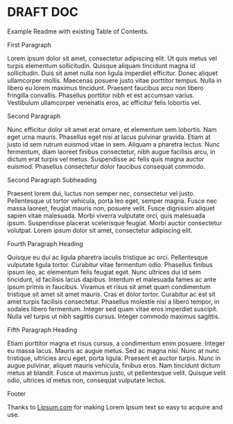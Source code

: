 # DRAFT DOC

Example Readme with existing Table of Contents.

First Paragraph

Lorem ipsum dolor sit amet, consectetur adipiscing elit. Ut quis metus vel turpis elementum sollicitudin. Quisque aliquam tincidunt magna id sollicitudin. Duis sit amet nulla non ligula imperdiet efficitur. Donec aliquet ullamcorper mollis. Maecenas posuere justo vitae porttitor tempus. Nulla in libero eu lorem maximus tincidunt. Praesent faucibus arcu non libero fringilla convallis. Phasellus porttitor nibh et est accumsan varius. Vestibulum ullamcorper venenatis eros, ac efficitur felis lobortis vel.

Second Paragraph

Nunc efficitur dolor sit amet erat ornare, et elementum sem lobortis. Nam eget urna mauris. Phasellus eget nisi at lacus pulvinar gravida. Etiam at justo id sem rutrum euismod vitae in sem. Aliquam a pharetra lectus. Nunc fermentum, diam laoreet finibus consectetur, nibh augue facilisis arcu, in dictum erat turpis vel metus. Suspendisse ac felis quis magna auctor euismod. Phasellus consectetur dolor faucibus consequat commodo.

Second Paragraph Subheading

Praesent lorem dui, luctus non semper nec, consectetur vel justo. Pellentesque ut tortor vehicula, porta leo eget, semper magna. Fusce nec massa laoreet, feugiat mauris non, posuere velit. Fusce dignissim aliquet sapien vitae malesuada. Morbi viverra vulputate orci, quis malesuada ipsum. Suspendisse placerat scelerisque feugiat. Morbi auctor consectetur volutpat. Lorem ipsum dolor sit amet, consectetur adipiscing elit.

Fourth Paragraph Heading

Quisque eu dui ac ligula pharetra iaculis tristique ac orci. Pellentesque vulputate ligula tortor. Curabitur vitae fermentum odio. Phasellus finibus ipsum leo, ac elementum felis feugiat eget. Nunc ultrices dui id sem tincidunt, id facilisis lacus dapibus. Interdum et malesuada fames ac ante ipsum primis in faucibus. Vivamus et risus sit amet quam condimentum tristique sit amet sit amet mauris. Cras et dolor tortor. Curabitur ac est sit amet turpis facilisis consectetur. Phasellus molestie nisi a libero tempor, in sodales libero fermentum. Integer sed quam vitae eros imperdiet suscipit. Nulla vel turpis ut nibh sagittis cursus. Integer commodo maximus sagittis.

Fifth Paragraph Heading

Etiam porttitor magna et risus cursus, a condimentum enim posuere. Integer eu massa lacus. Mauris ac augue metus. Sed ac magna nisi. Nunc at nunc tristique, ultricies arcu eget, porta ligula. Praesent et auctor turpis. Nunc in augue pulvinar, aliquet mauris vehicula, finibus eros. Nam tincidunt dictum metus at blandit. Fusce ut maximus justo, ut pellentesque velit. Quisque velit odio, ultrices id metus non, consequat vulputate lectus.

Footer

Thanks to [Lipsum.com](Lipsum.com) for making Lorem Ipsum text so easy to acquire and use.
